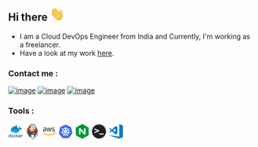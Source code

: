## Hi there <img src="https://raw.githubusercontent.com/ABSphreak/ABSphreak/master/gifs/Hi.gif" width="30px"></h2>
- I am a Cloud DevOps Engineer from India and Currently, I'm working as a freelancer.
- Have a look at my work [here](https://github.com/rajeever35?tab=repositories).

### Contact me :
[![image](https://img.shields.io/badge/LinkedIn-0077B5?style=for-the-badge&logo=linkedin&logoColor=white)](https://www.linkedin.com/in/rajeever35/ "LinkedIn")
[![image](https://img.shields.io/badge/Gmail-D14836?style=for-the-badge&logo=gmail&logoColor=white)](mailto:rajeever35@gmail.com)
[![image](https://img.shields.io/badge/Stack_Overflow-FE7A16?style=for-the-badge&logo=stack-overflow&logoColor=white)](https://stackoverflow.com/users/14281325/rajeev-kumar "Stackoverflow")
### Tools :

<code><img height="30" src="https://raw.githubusercontent.com/github/explore/master/topics/docker/docker.png"></code>
<code><img height="30" src="https://raw.githubusercontent.com/github/explore/master/topics/jenkins/jenkins.png"></code>
<code><img height="30" src="https://raw.githubusercontent.com/github/explore/master/topics/aws/aws.png"></code>
<code><img height="30" src="https://raw.githubusercontent.com/github/explore/master/topics/kubernetes/kubernetes.png"></code>
<code><img height="30" src="https://raw.githubusercontent.com/github/explore/master/topics/nginx/nginx.png"></code>
<code><img height="30" src="https://raw.githubusercontent.com/github/explore/master/topics/terminal/terminal.png"></code>
<code><img height="30" src="https://raw.githubusercontent.com/github/explore/master/topics/visual-studio-code/visual-studio-code.png"></code>